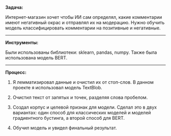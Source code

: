 **Задача:**

Интернет-магазин хочет чтобы ИИ сам определял, какие комментарии имеют негативный окрас и отправлял их на модерацию. Нужно обучить модель классифицировать комментарии на позитивные и негативные.
***
**Инструменты:**

Были использованы библиотеки: sklearn, pandas, numpy. Также была использована модель BERT.
***
**Процесс:**

1. Я лемматизировал данные и очистил их от стоп-слов. В данном проекте я использовал модель TextBlob.

2. Очистил текст от запятых и точек, разделяя слова пробелом. 

3. Создал корпус и целевой признак для модели. Сделал это в двух вариантах: один способ для классических моделей и моделей градиентного бустинга, а второй способ для BERT.

4. Обучил модель и увидел финальный результат.
